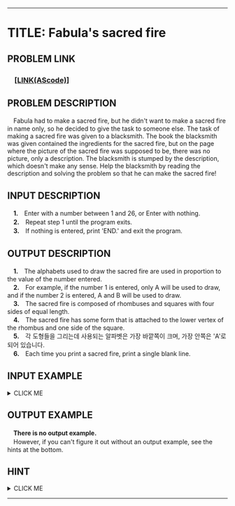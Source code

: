 <hr/>

# TITLE: Fabula's sacred fire

## PROBLEM LINK
### 　[**[LINK(AScode)]**]()

## PROBLEM DESCRIPTION
　Fabula had to make a sacred fire, but he didn't want to make a sacred fire in name only, so he decided to give the task to someone else. The task of making a sacred fire was given to a blacksmith. The book the blacksmith was given contained the ingredients for the sacred fire, but on the page where the picture of the sacred fire was supposed to be, there was no picture, only a description. The blacksmith is stumped by the description, which doesn't make any sense. Help the blacksmith by reading the description and solving the problem so that he can make the sacred fire!

## INPUT DESCRIPTION
　**1.**　Enter with a number between 1 and 26, or Enter with nothing.<br>
　**2.**　Repeat step 1 until the program exits.<br>
　**3.**　If nothing is entered, print 'END.' and exit the program.<br>

## OUTPUT DESCRIPTION
　**1.**　The alphabets used to draw the sacred fire are used in proportion to the value of the number entered.<br>
　**2.**　For example, if the number 1 is entered, only A will be used to draw, and if the number 2 is entered, A and B will be used to draw.<br>
　**3.**　The sacred fire is composed of rhombuses and squares with four sides of equal length.<br>
　**4.**　The sacred fire has some form that is attached to the lower vertex of the rhombus and one side of the square.<br>
　**5.**　각 도형들을 그리는데 사용되는 알파벳은 가장 바깥쪽이 크며, 가장 안쪽은 'A'로 되어 있습니다.<br>
　**6.**　Each time you print a sacred fire, print a single blank line.<br>

## INPUT EXAMPLE
<details><summary>CLICK ME</summary>
<pre>
<strong>1</strong>
<strong>2</strong>
<strong>3</strong><br>
</pre>
</details>

## OUTPUT EXAMPLE
　<strong>There is no output example.</strong><br>
　However, if you can't figure it out without an output example, see the hints at the bottom.

## HINT
<details><summary>CLICK ME</summary>
<pre>
A
A<br>
 B
BAB
 B
BBB
BAB
BBB<br>
  C
 CBC
CBABC
 CBC
  C
CCCCC
CBBBC
CBABC
CBBBC
CCCCC<br>
END.
</pre>
</details>

<hr/>
